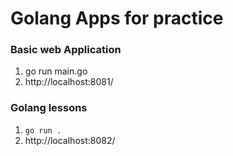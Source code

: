# Golang Apps for practice

### Basic web Application
1. go run main.go
2. http://localhost:8081/

### Golang lessons
1. `go run .`
2. http://localhost:8082/
